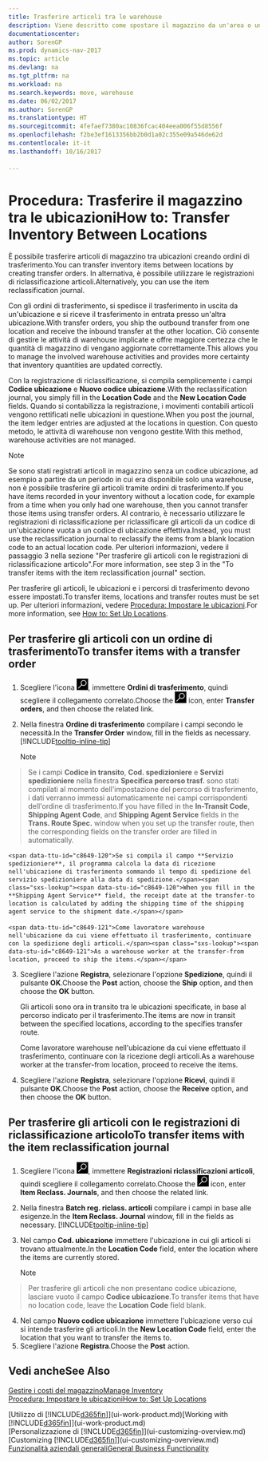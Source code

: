 ```yaml
---
title: Trasferire articoli tra le warehouse
description: Viene descritto come spostare il magazzino da un'area o una warehouse a un'altra con le registrazioni di riclassificazione o gli ordini di trasferimento.
documentationcenter: 
author: SorenGP
ms.prod: dynamics-nav-2017
ms.topic: article
ms.devlang: na
ms.tgt_pltfrm: na
ms.workload: na
ms.search.keywords: move, warehouse
ms.date: 06/02/2017
ms.author: SorenGP
ms.translationtype: HT
ms.sourcegitcommit: 4fefaef7380ac10836fcac404eea006f55d8556f
ms.openlocfilehash: f2be3ef1613356bb2b0d1a02c355e09a546de62d
ms.contentlocale: it-it
ms.lasthandoff: 10/16/2017

---
```

# <a name="how-to-transfer-inventory-between-locations"></a><span data-ttu-id="c8649-103">Procedura: Trasferire il magazzino tra le ubicazioni</span><span class="sxs-lookup"><span data-stu-id="c8649-103">How to: Transfer Inventory Between Locations</span></span>
<span data-ttu-id="c8649-104">È possibile trasferire articoli di magazzino tra ubicazioni creando ordini di trasferimento.</span><span class="sxs-lookup"><span data-stu-id="c8649-104">You can transfer inventory items between locations by creating transfer orders.</span></span> <span data-ttu-id="c8649-105">In alternativa, è possibile utilizzare le registrazioni di riclassificazione articoli.</span><span class="sxs-lookup"><span data-stu-id="c8649-105">Alternatively, you can use the item reclassification journal.</span></span>

<span data-ttu-id="c8649-106">Con gli ordini di trasferimento, si spedisce il trasferimento in uscita da un'ubicazione e si riceve il trasferimento in entrata presso un'altra ubicazione.</span><span class="sxs-lookup"><span data-stu-id="c8649-106">With transfer orders, you ship the outbound transfer from one location and receive the inbound transfer at the other location.</span></span> <span data-ttu-id="c8649-107">Ciò consente di gestire le attività di warehouse implicate e offre maggiore certezza che le quantità di magazzino di vengano aggiornate correttamente.</span><span class="sxs-lookup"><span data-stu-id="c8649-107">This allows you to manage the involved warehouse activities and provides more certainty that inventory quantities are updated correctly.</span></span>

<span data-ttu-id="c8649-108">Con la registrazione di riclassificazione, si compila semplicemente i campi **Codice ubicazione** e **Nuovo codice ubicazione**.</span><span class="sxs-lookup"><span data-stu-id="c8649-108">With the reclassification journal, you simply fill in the **Location Code** and the **New Location Code** fields.</span></span> <span data-ttu-id="c8649-109">Quando si contabilizza la registrazione, i movimenti contabili articoli vengono rettificati nelle ubicazioni in questione.</span><span class="sxs-lookup"><span data-stu-id="c8649-109">When you post the journal, the item ledger entries are adjusted at the locations in question.</span></span> <span data-ttu-id="c8649-110">Con questo metodo, le attività di warehouse non vengono gestite.</span><span class="sxs-lookup"><span data-stu-id="c8649-110">With this method, warehouse activities are not managed.</span></span>

> [!NOTE]  
>   <span data-ttu-id="c8649-111">Se sono stati registrati articoli in magazzino senza un codice ubicazione, ad esempio a partire da un periodo in cui era disponibile solo una warehouse, non è possibile trasferire gli articoli tramite ordini di trasferimento.</span><span class="sxs-lookup"><span data-stu-id="c8649-111">If you have items recorded in your inventory without a location code, for example from a time when you only had one warehouse, then you cannot transfer those items using transfer orders.</span></span> <span data-ttu-id="c8649-112">Al contrario, è necessario utilizzare le registrazioni di riclassificazione per riclassificare gli articoli da un codice di un'ubicazione vuota a un codice di ubicazione effettiva.</span><span class="sxs-lookup"><span data-stu-id="c8649-112">Instead, you must use the reclassification journal to reclassify the items from a blank location code to an actual location code.</span></span>  <span data-ttu-id="c8649-113">Per ulteriori informazioni, vedere il passaggio 3 nella sezione "Per trasferire gli articoli con le registrazioni di riclassificazione articolo".</span><span class="sxs-lookup"><span data-stu-id="c8649-113">For more information, see step 3 in the "To transfer items with the item reclassification journal" section.</span></span>

<span data-ttu-id="c8649-114">Per trasferire gli articoli, le ubicazioni e i percorsi di trasferimento devono essere impostati.</span><span class="sxs-lookup"><span data-stu-id="c8649-114">To transfer items, locations and transfer routes must be set up.</span></span> <span data-ttu-id="c8649-115">Per ulteriori informazioni, vedere [Procedura: Impostare le ubicazioni](inventory-how-setup-locations.md).</span><span class="sxs-lookup"><span data-stu-id="c8649-115">For more information, see [How to: Set Up Locations](inventory-how-setup-locations.md).</span></span>

## <a name="to-transfer-items-with-a-transfer-order"></a><span data-ttu-id="c8649-116">Per trasferire gli articoli con un ordine di trasferimento</span><span class="sxs-lookup"><span data-stu-id="c8649-116">To transfer items with a transfer order</span></span>
1. <span data-ttu-id="c8649-117">Scegliere l'icona ![Cerca pagina o report](media/ui-search/search_small.png "icona Cerca pagina o report"), immettere **Ordini di trasferimento**, quindi scegliere il collegamento correlato.</span><span class="sxs-lookup"><span data-stu-id="c8649-117">Choose the ![Search for Page or Report](media/ui-search/search_small.png "Search for Page or Report icon") icon, enter **Transfer orders**, and then choose the related link.</span></span>
2. <span data-ttu-id="c8649-118">Nella finestra **Ordine di trasferimento** compilare i campi secondo le necessità.</span><span class="sxs-lookup"><span data-stu-id="c8649-118">In the **Transfer Order** window, fill in the fields as necessary.</span></span> [!INCLUDE[tooltip-inline-tip](includes/tooltip-inline-tip_md.md)]

    > [!NOTE]  
>   <span data-ttu-id="c8649-119">Se i campi **Codice in transito**, **Cod. spedizioniere** e **Servizi spedizioniere** nella finestra **Specifica percorso trasf.** sono stati compilati al momento dell'impostazione del percorso di trasferimento, i dati verranno immessi automaticamente nei campi corrispondenti dell'ordine di trasferimento.</span><span class="sxs-lookup"><span data-stu-id="c8649-119">If you have filled in the **In-Transit Code**, **Shipping Agent Code**, and **Shipping Agent Service** fields in the **Trans. Route Spec.** window when you set up the transfer route, then the corresponding fields on the transfer order are filled in automatically.</span></span>

    <span data-ttu-id="c8649-120">Se si compila il campo **Servizio spedizioniere**, il programma calcola la data di ricezione nell'ubicazione di trasferimento sommando il tempo di spedizione del servizio spedizioniere alla data di spedizione.</span><span class="sxs-lookup"><span data-stu-id="c8649-120">When you fill in the **Shipping Agent Service** field, the receipt date at the transfer-to location is calculated by adding the shipping time of the shipping agent service to the shipment date.</span></span>

    <span data-ttu-id="c8649-121">Come lavoratore warehouse nell'ubicazione da cui viene effettuato il trasferimento, continuare con la spedizione degli articoli.</span><span class="sxs-lookup"><span data-stu-id="c8649-121">As a warehouse worker at the transfer-from location, proceed to ship the items.</span></span>
3. <span data-ttu-id="c8649-122">Scegliere l'azione **Registra**, selezionare l'opzione **Spedizione**, quindi il pulsante **OK**.</span><span class="sxs-lookup"><span data-stu-id="c8649-122">Choose the **Post** action, choose the **Ship** option, and then choose the **OK** button.</span></span>

    <span data-ttu-id="c8649-123">Gli articoli sono ora in transito tra le ubicazioni specificate, in base al percorso indicato per il trasferimento.</span><span class="sxs-lookup"><span data-stu-id="c8649-123">The items are now in transit between the specified locations, according to the specifies transfer route.</span></span>

    <span data-ttu-id="c8649-124">Come lavoratore warehouse nell'ubicazione da cui viene effettuato il trasferimento, continuare con la ricezione degli articoli.</span><span class="sxs-lookup"><span data-stu-id="c8649-124">As a warehouse worker at the transfer-from location, proceed to receive the items.</span></span>
4. <span data-ttu-id="c8649-125">Scegliere l'azione **Registra**, selezionare l'opzione **Ricevi**, quindi il pulsante **OK**.</span><span class="sxs-lookup"><span data-stu-id="c8649-125">Choose the **Post** action, choose the **Receive** option, and then choose the **OK** button.</span></span>

## <a name="to-transfer-items-with-the-item-reclassification-journal"></a><span data-ttu-id="c8649-126">Per trasferire gli articoli con le registrazioni di riclassificazione articolo</span><span class="sxs-lookup"><span data-stu-id="c8649-126">To transfer items with the item reclassification journal</span></span>
1. <span data-ttu-id="c8649-127">Scegliere l'icona ![Cerca pagina o report](media/ui-search/search_small.png "icona Cerca pagina o report"), immettere **Registrazioni riclassificazioni articoli**, quindi scegliere il collegamento correlato.</span><span class="sxs-lookup"><span data-stu-id="c8649-127">Choose the ![Search for Page or Report](media/ui-search/search_small.png "Search for Page or Report icon") icon, enter **Item Reclass. Journals**, and then choose the related link.</span></span>
2. <span data-ttu-id="c8649-128">Nella finestra **Batch reg. riclass. articoli** compilare i campi in base alle esigenze.</span><span class="sxs-lookup"><span data-stu-id="c8649-128">In the **Item Reclass. Journal** window, fill in the fields as necessary.</span></span> [!INCLUDE[tooltip-inline-tip](includes/tooltip-inline-tip_md.md)]
3. <span data-ttu-id="c8649-129">Nel campo **Cod. ubicazione** immettere l'ubicazione in cui gli articoli si trovano attualmente.</span><span class="sxs-lookup"><span data-stu-id="c8649-129">In the **Location Code** field, enter the location where the items are currently stored.</span></span>

    > [!NOTE]  
>   <span data-ttu-id="c8649-130">Per trasferire gli articoli che non presentano codice ubicazione, lasciare vuoto il campo **Codice ubicazione**.</span><span class="sxs-lookup"><span data-stu-id="c8649-130">To transfer items that have no location code, leave the **Location Code** field blank.</span></span>
4. <span data-ttu-id="c8649-131">Nel campo **Nuovo codice ubicazione** immettere l'ubicazione verso cui si intende trasferire gli articoli.</span><span class="sxs-lookup"><span data-stu-id="c8649-131">In the **New Location Code** field, enter the location that you want to transfer the items to.</span></span>
5. <span data-ttu-id="c8649-132">Scegliere l'azione **Registra**.</span><span class="sxs-lookup"><span data-stu-id="c8649-132">Choose the **Post** action.</span></span>

## <a name="see-also"></a><span data-ttu-id="c8649-133">Vedi anche</span><span class="sxs-lookup"><span data-stu-id="c8649-133">See Also</span></span>
[<span data-ttu-id="c8649-134">Gestire i costi del magazzino</span><span class="sxs-lookup"><span data-stu-id="c8649-134">Manage Inventory</span></span>](inventory-manage-inventory.md)  
[<span data-ttu-id="c8649-135">Procedura: Impostare le ubicazioni</span><span class="sxs-lookup"><span data-stu-id="c8649-135">How to: Set Up Locations</span></span>](inventory-how-setup-locations.md)  

<span data-ttu-id="c8649-136">[Utilizzo di [!INCLUDE[d365fin](includes/d365fin_md.md)]](ui-work-product.md)</span><span class="sxs-lookup"><span data-stu-id="c8649-136">[Working with [!INCLUDE[d365fin](includes/d365fin_md.md)]](ui-work-product.md)</span></span>  
<span data-ttu-id="c8649-137">[Personalizzazione di [!INCLUDE[d365fin](includes/d365fin_md.md)]](ui-customizing-overview.md)</span><span class="sxs-lookup"><span data-stu-id="c8649-137">[Customizing [!INCLUDE[d365fin](includes/d365fin_md.md)]](ui-customizing-overview.md)</span></span>  
[<span data-ttu-id="c8649-138">Funzionalità aziendali generali</span><span class="sxs-lookup"><span data-stu-id="c8649-138">General Business Functionality</span></span>](ui-across-business-areas.md)

##

